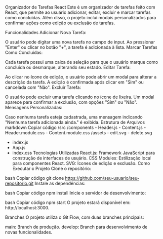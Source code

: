 Organizador de Tarefas React
Este é um organizador de tarefas feito com React, que permite ao usuário adicionar, editar, excluir e marcar tarefas como concluídas. Além disso, o projeto inclui modais personalizados para confirmar ações como edição ou exclusão de tarefas.

Funcionalidades
Adicionar Nova Tarefa:

O usuário pode digitar uma nova tarefa no campo de input.
Ao pressionar "Enter" ou clicar no botão "+", a tarefa é adicionada à lista.
Marcar Tarefas Como Concluídas:

Cada tarefa possui uma caixa de seleção para que o usuário marque como concluída ou desmarque, alterando seu estado.
Editar Tarefa:

Ao clicar no ícone de edição, o usuário pode abrir um modal para alterar a descrição da tarefa.
A edição é confirmada após clicar em "Sim" ou cancelada com "Não".
Excluir Tarefa:

O usuário pode excluir uma tarefa clicando no ícone de lixeira.
Um modal aparece para confirmar a exclusão, com opções "Sim" ou "Não".
Mensagens Personalizadas:

Caso nenhuma tarefa esteja cadastrada, uma mensagem indicando "Nenhuma tarefa adicionada ainda." é exibida.
Estrutura de Arquivos
markdown
Copiar código
/src
  /components
    - Header.js
    - Content.js
    - Header.module.css
    - Content.module.css
  /assets
    - edit.svg
    - delete.svg
  - index.js
  - App.js
  - index.css
Tecnologias Utilizadas
React.js: Framework JavaScript para construção de interfaces de usuário.
CSS Modules: Estilização local para componentes React.
SVG: Ícones de edição e exclusão.
Como Executar o Projeto
Clone o repositório:

bash
Copiar código
git clone https://github.com/seu-usuario/seu-repositorio.git
Instale as dependências:

bash
Copiar código
npm install
Inicie o servidor de desenvolvimento:

bash
Copiar código
npm start
O projeto estará disponível em: http://localhost:3000.

Branches
O projeto utiliza o Git Flow, com duas branches principais:

main: Branch de produção.
develop: Branch para desenvolvimento de novas funcionalidades.